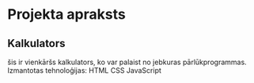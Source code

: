 # Projekta apraksts

## Kalkulators

šis ir vienkāršs kalkulators, ko var palaist no jebkuras pārlūkprogrammas.
Izmantotas tehnoloģijas:
HTML
CSS
JavaScript
